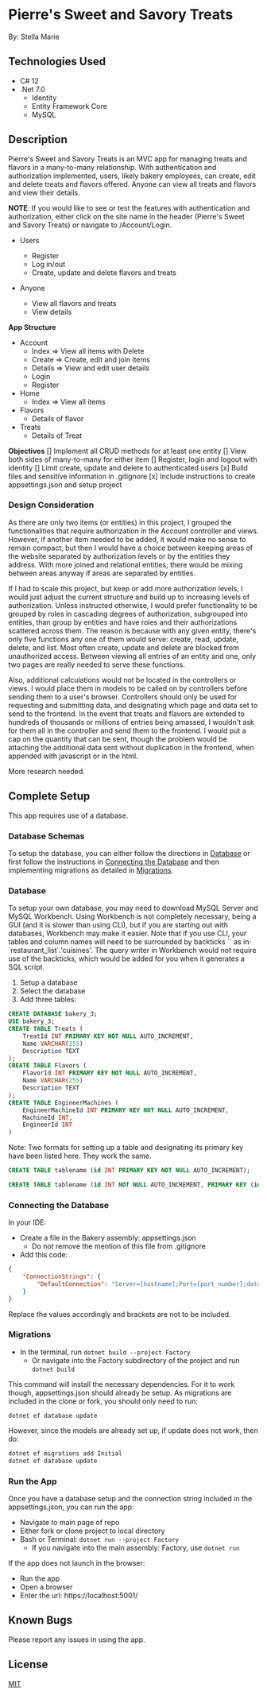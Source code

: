 # Pierre's Sweet and Savory Treats

By: Stella Marie

## Technologies Used

- C# 12
- .Net 7.0
  - Identity
  - Entity Framework Core
  - MySQL

## Description

Pierre's Sweet and Savory Treats is an MVC app for managing treats and flavors in a many-to-many relationship. With authentication and authorization implemented, users, likely bakery employees, can create, edit and delete treats and flavors offered. Anyone can view all treats and flavors and view their details.

**NOTE**: If you would like to see or test the features with authentication and authorization, either click on the site name in the header (Pierre's Sweet and Savory Treats) or navigate to /Account/Login.

- Users
  - Register
  - Log in/out
  - Create, update and delete flavors and treats

- Anyone
  - View all flavors and treats
  - View details

**App Structure**

- Account
  - Index => View all items with Delete
  - Create => Create, edit and join items
  - Details => View and edit user details
  - Login
  - Register
- Home
  - Index => View all items
- Flavors
  - Details of flavor
- Treats
  - Details of Treat

**Objectives**
[] Implement all CRUD methods for at least one entity
[] View both sides of many-to-many for either item
[] Register, login and logout with identity
[] Limit create, update and delete to authenticated users
[x] Build files and sensitive information in .gitignore
[x] Include instructions to create appsettings.json and setup project

### Design Consideration

As there are only two items (or entities) in this project, I grouped the functionalities that require authorization in the Account controller and views. However, if another item needed to be added, it would make no sense to remain compact, but then I would have a choice between keeping areas of the website separated by authorization levels or by the entities they address. With more joined and relational entities, there would be mixing between areas anyway if areas are separated by entities.

If I had to scale this project, but keep or add more authorization levels, I would just adjust the current structure and build up to increasing levels of authorization. Unless instructed otherwise, I would prefer functionality to be grouped by roles in cascading degrees of authorization, subgrouped into entities, than group by entities and have roles and their authorizations scattered across them. The reason is because with any given entity, there's only five functions any one of them would serve: create, read, update, delete, and list. Most often create, update and delete are blocked from unauthorized access. Between viewing all entries of an entity and one, only two pages are really needed to serve these functions.

Also, additional calculations would not be located in the controllers or views. I would place them in models to be called on by controllers before sending them to a user's browser. Controllers should only be used for requesting and submitting data, and designating which page and data set to send to the frontend. In the event that treats and flavors are extended to hundreds of thousands or millions of entries being amassed, I wouldn't ask for them all in the controller and send them to the frontend. I would put a cap on the quantity that can be sent, though the problem would be attaching the additional data sent without duplication in the frontend, when appended with javascript or in the html.

More research needed.

## Complete Setup

This app requires use of a database.

### Database Schemas

To setup the database, you can either follow the directions in [Database](#database) or first follow the instructions in [Connecting the Database](#connecting-the-database) and then implementing migrations as detailed in [Migrations](#migrations).

### Database

To setup your own database, you may need to download MySQL Server and MySQL Workbench. Using Workbench is not completely necessary, being a GUI (and it is slower than using CLI), but if you are starting out with databases, Workbench may make it easier. Note that if you use CLI, your tables and column names will need to be surrounded by backticks \`\` as in: \`restaurant_list\`.\'cuisines\'. The query writer in Workbench would not require use of the backticks, which would be added for you when it generates a SQL script.

1. Setup a database
2. Select the database
3. Add three tables:

```sql
CREATE DATABASE bakery_3;
USE bakery_3;
CREATE TABLE Treats (
    TreatId INT PRIMARY KEY NOT NULL AUTO_INCREMENT, 
    Name VARCHAR(255)
    Description TEXT
);
CREATE TABLE Flavors (
    FlavorId INT PRIMARY KEY NOT NULL AUTO_INCREMENT,
    Name VARCHAR(255)
    Description TEXT
);
CREATE TABLE EngineerMachines (
    EngineerMachineId INT PRIMARY KEY NOT NULL AUTO_INCREMENT,
    MachineId INT,
    EngineerId INT
)
```

Note: Two formats for setting up a table and designating its primary key have been listed here. They work the same.

```sql
CREATE TABLE tablename (id INT PRIMARY KEY NOT NULL AUTO_INCREMENT);

CREATE TABLE tablename (id INT NOT NULL AUTO_INCREMENT, PRIMARY KEY (id))
```

### Connecting the Database

In your IDE:
- Create a file in the Bakery assembly: appsettings.json
  - Do not remove the mention of this file from .gitignore
- Add this code:

```json
{
    "ConnectionStrings": {
        "DefaultConnection": "Server=[hostname];Port=[port_number];database=[database_name];uid=[username];pwd=[password]"
    }
}
```

Replace the values accordingly and brackets are not to be included.

### Migrations

- In the terminal, run ```dotnet build --project Factory```
  - Or navigate into the Factory subdirectory of the project and run ```dotnet build```

This command will install the necessary dependencies. For it to work though, appsettings.json should already be setup. As migrations are included in the clone or fork, you should only need to run:

```dotnet ef database update```

However, since the models are already set up, if update does not work, then do:

```bash
dotnet ef migrations add Initial
dotnet ef database update
```

### Run the App

Once you have a database setup and the connection string included in the appsettings.json, you can run the app:

- Navigate to main page of repo
- Either fork or clone project to local directory
- Bash or Terminal: ```dotnet run --project Factory```
  - If you navigate into the main assembly: Factory, use ```dotnet run```

If the app does not launch in the browser:
- Run the app
- Open a browser
- Enter the url: https://localhost:5001/

## Known Bugs

Please report any issues in using the app.

## License

[MIT](https://choosealicense.com/licenses/mit/)